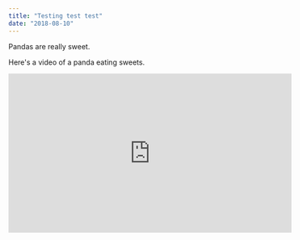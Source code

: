 ```yaml
---
title: "Testing test test"
date: "2018-08-10"
---
```


Pandas are really sweet.

Here's a video of a panda eating sweets.

<!--more-->

<iframe width="560" height="315" src="https://www.youtube.com/embed/4n0xNbfJLR8" frameborder="0" allowfullscreen></iframe>